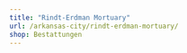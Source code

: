```yaml
---
title: "Rindt-Erdman Mortuary"
url: /arkansas-city/rindt-erdman-mortuary/
shop: Bestattungen
---
```

